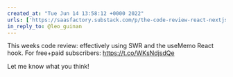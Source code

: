 ```yaml
---
created_at: "Tue Jun 14 13:58:12 +0000 2022"
urls: ['https://saasfactory.substack.com/p/the-code-review-react-nextjsblitzjs?sd=pf']
in_reply_to: @leo_guinan
---
```


This weeks code review: effectively using SWR and the useMemo React hook. For free+paid subscribers: https://t.co/WKsNdjsdQe

Let me know what you think!